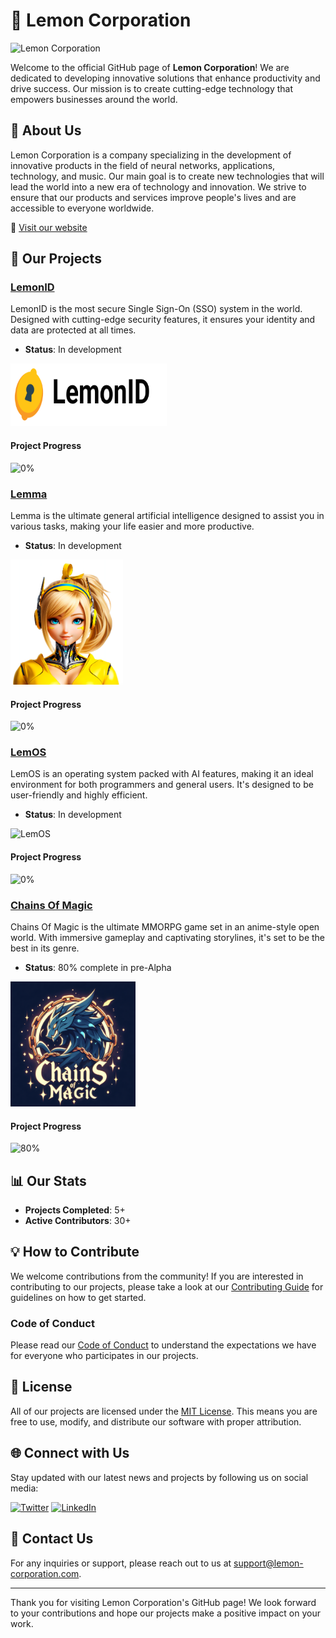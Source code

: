 # 🍋 Lemon Corporation

<img src="https://github.com/Lemon-Corporation/.github/blob/main/profile/data/IMG_7608.gif" width="200" height="200" alt="Lemon Corporation">

Welcome to the official GitHub page of **Lemon Corporation**! We are dedicated to developing innovative solutions that enhance productivity and drive success. Our mission is to create cutting-edge technology that empowers businesses around the world.

## 🌟 About Us

Lemon Corporation is a company specializing in the development of innovative products in the field of neural networks, applications, technology, and music. Our main goal is to create new technologies that will lead the world into a new era of technology and innovation. We strive to ensure that our products and services improve people's lives and are accessible to everyone worldwide.

🔗 [Visit our website](https://lemon-corporation.com)

## 🚀 Our Projects

### [LemonID](https://github.com/lemon-corporation/lemonid)
LemonID is the most secure Single Sign-On (SSO) system in the world. Designed with cutting-edge security features, it ensures your identity and data are protected at all times.
- **Status**: In development

<img src="https://github.com/Lemon-Corporation/.github/blob/main/profile/data/Group%2048.png" width="250" height="100" alt="LemonID">

#### Project Progress
![0%](https://progress-bar.dev/0/?scale=100&width=300&color=bdb76b&suffix=%)

### [Lemma](https://github.com/lemon-corporation/lemma)
Lemma is the ultimate general artificial intelligence designed to assist you in various tasks, making your life easier and more productive.
- **Status**: In development

<img src="https://github.com/Lemon-Corporation/.github/blob/main/profile/data/undefined_image%20(53)%201.png" width="180" height="200" alt="Lemma">

#### Project Progress
![0%](https://progress-bar.dev/0/?scale=100&width=300&color=bdb76b&suffix=%)

### [LemOS](https://github.com/lemon-corporation/lemos)
LemOS is an operating system packed with AI features, making it an ideal environment for both programmers and general users. It's designed to be user-friendly and highly efficient.
- **Status**: In development

<img src="https://lemon-corporation.com/assets/lemos.png" width="200" height="200" alt="LemOS">

#### Project Progress
![0%](https://progress-bar.dev/0/?scale=100&width=300&color=bdb76b&suffix=%)

### [Chains Of Magic](https://github.com/lemon-corporation/chains-of-magic)
Chains Of Magic is the ultimate MMORPG game set in an anime-style open world. With immersive gameplay and captivating storylines, it's set to be the best in its genre.
- **Status**: 80% complete in pre-Alpha

<img src="https://github.com/Lemon-Corporation/.github/blob/main/profile/data/ChainsOfMagic.png" width="200" height="200" alt="Chains Of Magic">

#### Project Progress
![80%](https://progress-bar.dev/80/?scale=100&width=300&color=bdb76b&suffix=%)

## 📊 Our Stats
- **Projects Completed**: 5+
- **Active Contributors**: 30+

## 💡 How to Contribute

We welcome contributions from the community! If you are interested in contributing to our projects, please take a look at our [Contributing Guide](CONTRIBUTING.md) for guidelines on how to get started.

### Code of Conduct
Please read our [Code of Conduct](CODE_OF_CONDUCT.md) to understand the expectations we have for everyone who participates in our projects.

## 📄 License

All of our projects are licensed under the [MIT License](LICENSE). This means you are free to use, modify, and distribute our software with proper attribution.

## 🌐 Connect with Us

Stay updated with our latest news and projects by following us on social media:

[![Twitter](https://img.shields.io/twitter/follow/lemoncorp?style=social&logo=twitter&color=yellow)](https://twitter.com/lemoncorp)
[![LinkedIn](https://img.shields.io/badge/LinkedIn-lemon--corporation-blue?style=social&logo=linkedin&color=yellow)](https://linkedin.com/company/lemon-corporation)

## 📧 Contact Us

For any inquiries or support, please reach out to us at [support@lemon-corporation.com](mailto:support@lemon-corporation.com).

---

Thank you for visiting Lemon Corporation's GitHub page! We look forward to your contributions and hope our projects make a positive impact on your work.
